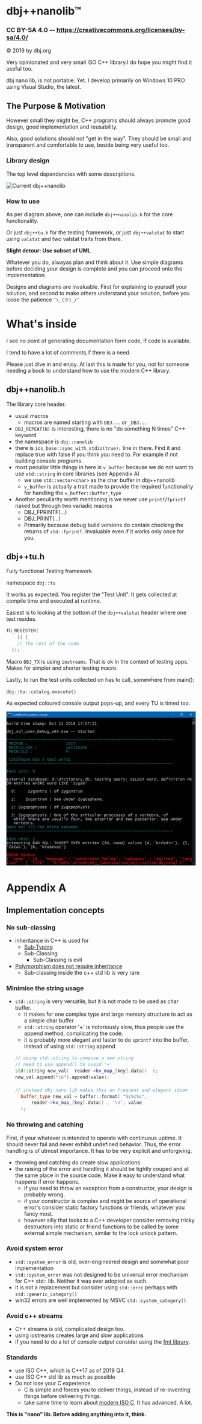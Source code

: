 # dbj++nanolib&trade; 
### CC BY-SA 4.0 -- https://creativecommons.org/licenses/by-sa/4.0/ 
&copy; 2019 by dbj.org

Very opinionated and very small ISO C++ library.I do hope you might find it useful too. 

dbj nano lib, is not portable. Yet. I develop primarily on Windows 10 PRO using Visual Studio, the latest.

## The Purpose & Motivation
However small they might be, C++ programs should always promote good design, good implementation and reusability.

Also, good solutions should not "get in the way". They should be small and transparent and comfortable to use, beside being very useful too.

### Library design

The top level dependencies with some descriptions.

![Current dbj++nanolib](https://yuml.me/0b59568c.jpg)

### How to use

As per diagram above, one can include `dbj++nanolib.h` for the core functionality.

Or just `dbj++tu.h` for the testing framework, or just `dbj++valstat` to start using `valstat` and two valstat traits from there.

**Slight detour: Use subset of UML**

Whatever you do, alwayas plan and think about it. Use simple diagrams before deciding your design is complete and you can proceed onto the implementation.

Designs and diagrams are invaluable. First for explaining to yourself your solution, and second to make others understand your solution, before you loose the patience `¯\_(ツ)_/¯`

# What's inside

I see no point of generating documentation form code, if code is available.

I tend to have a lot of comments,if there is a need.

Please just dive in and enjoy. At last this is made for you, not for someone needing a book to understand how to use the modern C++ library.

## dbj++nanolib.h

The library core header.

- usual macros
   - macros are named starting with `DBJ...` or `_DBJ...`
 - `DBJ_REPEAT(N)` is interesting, there is no "do something N times" C++ keyword
 - the namespace is `dbj::nanolib`
 - there is `ios_base::sync_with_stdio(true);` line in there. Find it and replace true with false if you think you need to. For example if not building console programs.
 - most peculiar little thingy in here is `v_buffer` because we do not want to use `std::string` in core libraries (see Appendix A)
   - we use `std::vector<char>` as the char buffer in dbj++nanolib
   - `v_buffer` is actually a trait made to provide the required functionality for handling the `v_buffer::buffer_type`
  - Another peculiarity worth mentioning is we never use `printf`/`fprintf` naked but through  two variadic macros
    - DBJ_FPRINTF(...)
    - DBJ_PRINT(...)
    - Primarily because debug build versions do contain checking the returns of `std::fprintf`. Invaluable even if it works only once for you.

## dbj++tu.h

Fully functional Testing framework.

namespace `dbj::tu`

It works as expected. You register the "Test Unit". It gets collected at compile time and executed at runtime.

Easiest is to looking at the bottom of the `dbj++valstat` header where one test resides.
```cpp
TU_REGISTER(
	[] {
    // the rest of the code
  });
```

Macro `DBJ_TX` is using `iostreams`. That is ok in the context of testing apps. Makes for simpler and shorter testing macro. 

Lastly, to run the test units collected on has to call, somewhere from main():

`dbj::tu::catalog.execute()`

As expected coloured console output pops-up, and every TU is timed too.

![tu in action](docs/dbj_tu_in_action.jpg)

# Appendix A
## Implementation concepts
### No sub-classing
- inheritance in C++ is used for
  - [Sub-Typing](https://en.wikipedia.org/wiki/Subtyping)
  - Sub-Classing
    - Sub-Classing is evil
- [Polymorphism does not require inheritance](https://en.wikipedia.org/wiki/Composition_over_inheritance)
  - Sub-classing inside the c++ std lib is very rare

### Minimise the string usage
- `std::string` is very versatile, but it is not made to be used as char buffer. 
  - it makes for one complex type and  large memory structure to act as a simple char buffer
  - `std::string` operator '+' is notoriously slow, thus people use the append method, complicating the code.
  - it is probably more elegant and faster to do `sprintf` into the buffer, instead of using `std::string` append
  ```cpp
  // using std::string to compose a new string
  // need to use append() to avoid '+'
  std::string new_val(  reader->kv_map_[key].data()  );
  new_val.append("\n").append(value);

  // instead dbj nano lib makes this an frequent and elegant idiom
  	buffer_type new_val = buffer::format( "%s%c%s",
		reader->kv_map_[key].data() , '\n', value
	);
  ```
### No throwing and catching

First, if your whatever is intended to operate with continuous uptime. It should never fail and never exhibit undefined behavior. Thus, the error handling is of utmost importance. It has to be very explicit and unforgiving.

- throwing and catching do create slow applications
- the raising of the error and handling it should be tightly couped and at the same place in the source code. Make it easy to understand what happens if error happens.
  - if you need to throw an exception from a constructor, your design is probably wrong.
  - if your constructor is complex and might be source of operational error's consider static factory functions or friends, whatever you fancy most.
  - however silly that looks to a C++ developer consider removing tricky destructors into static or friend functions to be called by some external simple mechanism, similar to the lock unlock pattern.

### Avoid system error
- `std::system_error` is old, over-engineered design and somewhat poor implementation
- `std::system_error` was not designed to be universal error mechanism for C++ std:: lib. Neither it was ever adopted as such.
- it is not a replacement but consider using `std::errc` perhaps with `std::generic_category()`
- win32 errors are well implemented by MSVC `std::system_category()`

### Avoid c++ streams
- C++ streams is old, complicated design too. 
- using iostreams creates large and slow applications
- if you need to do a lot of console output consider using the [fmt library](https://github.com/fmtlib/fmt).

### Standards
- use ISO C++, which is C++17 as of 2019 Q4.
- use ISO C++ std lib as much as possible
- Do not lose your C experience. 
  - C is simple and forces you to deliver things, instead of re-inventing things before delivering things. 
   - take same time to learn about [modern ISO C](https://gforge.inria.fr/frs/?group_id=6881). It has advanced. A lot.

**This is "nano" lib. Before adding anything into it, think.**



